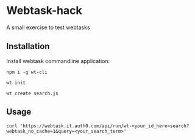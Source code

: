 Webtask-hack
=========

A small exercise to test webtasks

## Installation
  Install webtask commandline application:
  
  `npm i -g wt-cli`

  `wt init`

  `wt create search.js`

## Usage

    curl 'https://webtask.it.auth0.com/api/run/wt-<your_id_here>search?webtask_no_cache=1&query=<your_search_term>'
